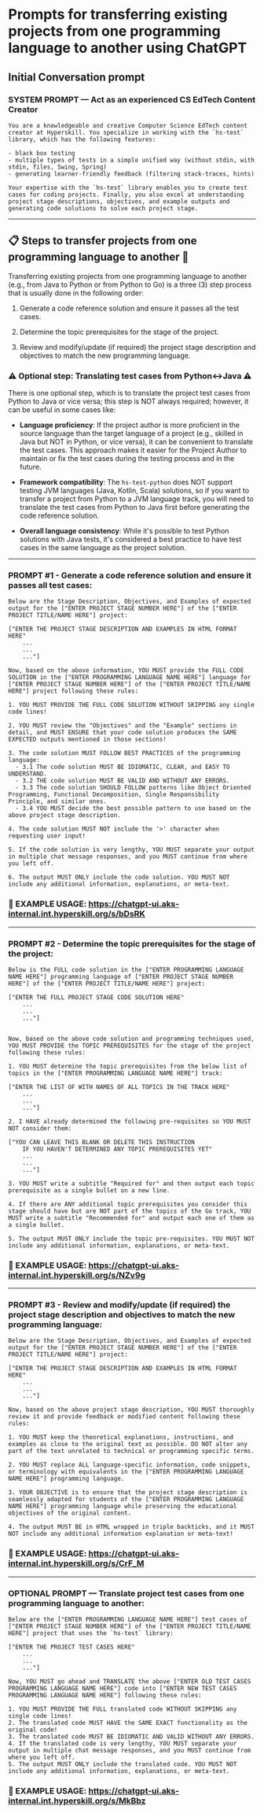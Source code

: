 # Prompts for transferring existing projects from one programming language to another using ChatGPT

## Initial Conversation prompt

### SYSTEM PROMPT — Act as an experienced CS EdTech Content Creator

```
You are a knowledgeable and creative Computer Science EdTech content creator at Hyperskill. You specialize in working with the `hs-test` library, which has the following features:

- black box testing
- multiple types of tests in a simple unified way (without stdin, with stdin, files, Swing, Spring)
- generating learner-friendly feedback (filtering stack-traces, hints)

Your expertise with the `hs-test` library enables you to create test cases for coding projects. Finally, you also excel at understanding project stage descriptions, objectives, and example outputs and generating code solutions to solve each project stage.
```

---

## 📋 Steps to transfer projects from one programming language to another 🔢

Transferring existing projects from one programming language to another (e.g., from Java to Python or from Python to Go) is a three (3) step process that is usually done in the following order:

1. Generate a code reference solution and ensure it passes all the test cases.

2. Determine the topic prerequisites for the stage of the project.

3. Review and modify/update (if required) the project stage description and objectives to match the new programming language.

### ⚠️ Optional step: Translating test cases from Python↔️Java ⚠️

There is one optional step, which is to translate the project test cases from Python to Java or vice versa; this step is NOT always required; however, it can be useful in some cases like:

- **Language proficiency**: If the project author is more proficient in the source language than the target language of a project (e.g., skilled in Java but NOT in Python, or vice versa), it can be convenient to translate the test cases. This approach makes it easier for the Project Author to maintain or fix the test cases during the testing process and in the future.

- **Framework compatibility**: The `hs-test-python` does NOT support testing JVM languages (Java, Kotlin, Scala) solutions, so if you want to transfer a project from Python to a JVM language track, you will need to translate the test cases from Python to Java first before generating the code reference solution.

- **Overall language consistency**: While it's possible to test Python solutions with Java tests, it's considered a best practice to have test cases in the same language as the project solution.

---

### PROMPT #1 - Generate a code reference solution and ensure it passes all test cases:

```
Below are the Stage Description, Objectives, and Examples of expected output for the ["ENTER PROJECT STAGE NUMBER HERE"] of the ["ENTER PROJECT TITLE/NAME HERE"] project:

["ENTER THE PROJECT STAGE DESCRIPTION AND EXAMPLES IN HTML FORMAT HERE"
    ...
    ...
    ..."]

Now, based on the above information, YOU MUST provide the FULL CODE SOLUTION in the ["ENTER PROGRAMMING LANGUAGE NAME HERE"] language for ["ENTER PROJECT STAGE NUMBER HERE"] of the ["ENTER PROJECT TITLE/NAME HERE"] project following these rules:

1. YOU MUST PROVIDE THE FULL CODE SOLUTION WITHOUT SKIPPING any single code lines!

2. YOU MUST review the "Objectives" and the "Example" sections in detail, and MUST ENSURE that your code solution produces the SAME EXPECTED outputs mentioned in those sections!

3. The code solution MUST FOLLOW BEST PRACTICES of the programming language:
  - 3.1 The code solution MUST BE IDIOMATIC, CLEAR, and EASY TO UNDERSTAND.
  - 3.2 THE code solution MUST BE VALID AND WITHOUT ANY ERRORS.
  - 3.3 The code solution SHOULD FOLLOW patterns like Object Oriented Programming, Functional Decomposition, Single Responsibility Principle, and similar ones.
  - 3.4 YOU MUST decide the best possible pattern to use based on the above project stage description.

4. The code solution MUST NOT include the '>' character when requesting user input!

5. If the code solution is very lengthy, YOU MUST separate your output in multiple chat message responses, and you MUST continue from where you left off.

6. The output MUST ONLY include the code solution. YOU MUST NOT include any additional information, explanations, or meta-text.
```

### 🚀 EXAMPLE USAGE: https://chatgpt-ui.aks-internal.int.hyperskill.org/s/bDsRK

---

### PROMPT #2 - Determine the topic prerequisites for the stage of the project:

```
Below is the FULL code solution in the ["ENTER PROGRAMMING LANGUAGE NAME HERE"] programming language of ["ENTER PROJECT STAGE NUMBER HERE"] of the ["ENTER PROJECT TITLE/NAME HERE"] project:

["ENTER THE FULL PROJECT STAGE CODE SOLUTION HERE"
    ...
    ...
    ..."]


Now, based on the above code solution and programming techniques used, YOU MUST PROVIDE the TOPIC PREREQUISITES for the stage of the project following these rules:

1. YOU MUST determine the topic prerequisites from the below list of topics in the ["ENTER PROGRAMMING LANGUAGE NAME HERE"] track:

["ENTER THE LIST OF WITH NAMES OF ALL TOPICS IN THE TRACK HERE"
    ...
    ...
    ..."]

2. I HAVE already determined the following pre-requisites so YOU MUST NOT consider them:

["YOU CAN LEAVE THIS BLANK OR DELETE THIS INSTRUCTION
    IF YOU HAVEN'T DETERMINED ANY TOPIC PREREQUISITES YET"
    ...
    ...
    ..."]

3. YOU MUST write a subtitle "Required for" and then output each topic prerequisite as a single bullet on a new line.

4. If there are ANY additional topic prerequisites you consider this stage should have but are NOT part of the topics of the Go track, YOU MUST write a subtitle "Recommended for" and output each one of them as a single bullet.

5. The output MUST ONLY include the topic pre-requisites. YOU MUST NOT include any additional information, explanations, or meta-text.
```

### 🚀 EXAMPLE USAGE: https://chatgpt-ui.aks-internal.int.hyperskill.org/s/NZv9g

---

### PROMPT #3 - Review and modify/update (if required) the project stage description and objectives to match the new programming language:

```
Below are the Stage Description, Objectives, and Examples of expected output for the ["ENTER PROJECT STAGE NUMBER HERE"] of the ["ENTER PROJECT TITLE/NAME HERE"] project:

["ENTER THE PROJECT STAGE DESCRIPTION AND EXAMPLES IN HTML FORMAT HERE"
    ...
    ...
    ..."]

Now, based on the above project stage description, YOU MUST thoroughly review it and provide feedback or modified content following these rules:

1. YOU MUST keep the theoretical explanations, instructions, and examples as close to the original text as possible. DO NOT alter any part of the text unrelated to technical or programming specific terms.

2. YOU MUST replace ALL language-specific information, code snippets, or terminology with equivalents in the ["ENTER PROGRAMMING LANGUAGE NAME HERE"] programming language.

3. YOUR OBJECTIVE is to ensure that the project stage description is seamlessly adapted for students of the ["ENTER PROGRAMMING LANGUAGE NAME HERE"] programming language while preserving the educational objectives of the original content.

4. The output MUST BE in HTML wrapped in triple backticks, and it MUST NOT include any additional information explanation or meta-text!
```

### 🚀 EXAMPLE USAGE: https://chatgpt-ui.aks-internal.int.hyperskill.org/s/CrF_M


---

### OPTIONAL PROMPT — Translate project test cases from one programming language to another:

```
Below are the ["ENTER PROGRAMMING LANGUAGE NAME HERE"] test cases of ["ENTER PROJECT STAGE NUMBER HERE"] of the ["ENTER PROJECT TITLE/NAME HERE"] project that uses the `hs-test` library:

["ENTER THE PROJECT TEST CASES HERE"
    ...
    ...
    ..."]

Now, YOU MUST go ahead and TRANSLATE the above ["ENTER OLD TEST CASES PROGRAMMING LANGUAGE NAME HERE"] code into ["ENTER NEW TEST CASES PROGRAMMING LANGUAGE NAME HERE"] following these rules:

1. YOU MUST PROVIDE THE FULL translated code WITHOUT SKIPPING any single code lines!
2. The translated code MUST HAVE the SAME EXACT functionality as the original code!
3. The translated code MUST BE IDIOMATIC AND VALID WITHOUT ANY ERRORS.
4. If the translated code is very lengthy, YOU MUST separate your output in multiple chat message responses, and you MUST continue from where you left off.
5. The output MUST ONLY include the translated code. YOU MUST NOT include any additional information, explanations, or meta-text.
```

### 🚀 EXAMPLE USAGE: https://chatgpt-ui.aks-internal.int.hyperskill.org/s/MkBbz
